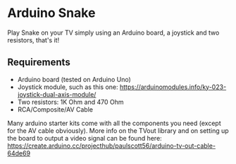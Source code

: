 # Arduino Snake

Play Snake on your TV simply using an Arduino board, a joystick and two resistors, that's it!

## Requirements
- Arduino board (tested on Arduino Uno)
- Joystick module, such as this one: https://arduinomodules.info/ky-023-joystick-dual-axis-module/
- Two resistors: 1K Ohm and 470 Ohm
- RCA/Composite/AV Cable

Many arduino starter kits come with all the components you need (except for the AV cable obviously). More info on the TVout library and on setting up the board to output a video signal can be found here:  https://create.arduino.cc/projecthub/paulscott56/arduino-tv-out-cable-64de69
